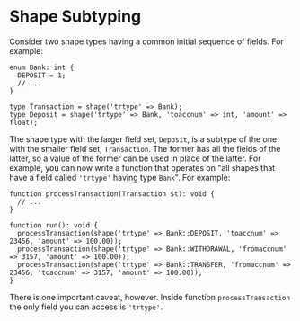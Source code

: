# Shape Subtyping

Consider two shape types having a common initial sequence of fields. For example:

```hack
enum Bank: int {
  DEPOSIT = 1;
  // ...
}

type Transaction = shape('trtype' => Bank);
type Deposit = shape('trtype' => Bank, 'toaccnum' => int, 'amount' => float);
```
The shape type with the larger field set, `Deposit`, is a subtype of the one with the smaller field set, `Transaction`. The former has all the fields of the latter, so a value of the former can be used in place of the latter. For example, you can now write a function that operates on "all shapes that have a field called `'trtype'` having type `Bank`". For example:

```hack
function processTransaction(Transaction $t): void {
  // ...
}

function run(): void {
  processTransaction(shape('trtype' => Bank::DEPOSIT, 'toaccnum' => 23456, 'amount' => 100.00));
  processTransaction(shape('trtype' => Bank::WITHDRAWAL, 'fromaccnum' => 3157, 'amount' => 100.00));
  processTransaction(shape('trtype' => Bank::TRANSFER, 'fromaccnum' => 23456, 'toaccnum' => 3157, 'amount' => 100.00));
}
```

There is one important caveat, however. Inside function `processTransaction` the only field you can access is `'trtype'`.
